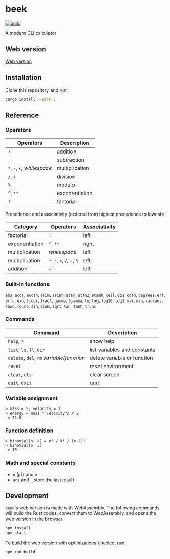 # beek

[![build](https://github.com/mosmeh/beek/workflows/build/badge.svg)](https://github.com/mosmeh/beek/actions)

A modern CLI calculator

## Web version

[Web version](https://mosmeh.github.io/beek/)

## Installation

Clone this repository and run:

```sh
cargo install --path .
```

## Reference

### Operators

| Operators                   | Description    |
|-----------------------------|----------------|
| `+`                         | addition       |
| `-`                         | subtraction    |
| `*`, `·`, `×`, *whitespace* | multiplication |
| `/`, `÷`                    | division       |
| `%`                         | modulo         |
| `^`, `**`                   | exponentiation |
| `!`                         | factorial      |

Precedence and associativity (ordered from highest precedence to lowest):

| Category       | Operators                    | Associativity |
|----------------|------------------------------|---------------|
| factorial      | `!`                          | left          |
| exponentiation | `^`, `**`                    | right         |
| multiplication | *whitespace*                 | left          |
| multiplication | `*`, `·`, `×`, `/`, `÷`, `%` | left          |
| addition       | `+`, `-`                     | left          |

### Built-in functions

`abs`, `acos`, `acosh`, `asin`, `asinh`, `atan`, `atan2`, `atanh`, `ceil`, `cos`, `cosh`, `degrees`, `erf`, `erfc`, `exp`, `floor`, `fract`, `gamma`, `lgamma`, `ln`, `log`, `log10`, `log2`, `max`, `min`, `radians`, `rand`, `round`, `sin`, `sinh`, `sqrt`, `tan`, `tanh`, `trunc`

### Commands

| Command                                     | Description                  |
|---------------------------------------------|------------------------------|
| `help`, `?`                                 | show help                    |
| `list`, `ls`, `ll`, `dir`                   | list variables and constants |
| `delete`, `del`, `rm` *variable*/*function* | delete variable or function  |
| `reset`                                     | reset environment            |
| `clear`, `cls`                              | clear screen                 |
| `quit`, `exit`                              | quit                         |

### Variable assignment

```
> mass = 5; velocity = 3
> energy = mass * velocity^2 / 2
 = 22.5
```

### Function definition

```
> binomial(n, k) = n! / k! / (n-k)!
> binomial(5, 3)
 = 10
```

### Math and special constants

- `π` (`pi`) and `e`
- `ans` and `_` store the last result

## Development

`beek`'s web version is made with WebAssembly. The following commands will build the Rust codes, convert them to WebAssembly, and opens the web version in the browser.

```sh
npm install
npm start
```

To build the web version with optimizations enabled, run:

```sh
npm run build
```
